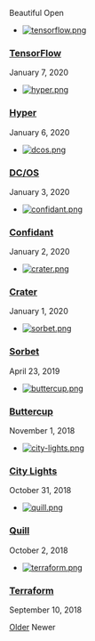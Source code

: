 Beautiful Open

- [               ![tensorflow.png](../_resources/1b75d8278226629f59ba164cf955f691.png)](https://www.tensorflow.org/)

### [TensorFlow](https://beautifulopen.com/2020/01/07/tensorflow/)

January 7, 2020

- [               ![hyper.png](../_resources/10b2e3557078f3309a2b0b934066257b.png)](https://hyper.is/)

### [Hyper](https://beautifulopen.com/2020/01/06/hyper/)

January 6, 2020

- [               ![dcos.png](../_resources/ef11d2dc576b256f46c1c771800441b3.png)](https://dcos.io/)

### [DC/OS](https://beautifulopen.com/2020/01/03/dcos/)

January 3, 2020

- [               ![confidant.png](../_resources/919c63e8b2c3b6c98a9a1e77daa1776b.png)](https://lyft.github.io/confidant/)

### [Confidant](https://beautifulopen.com/2020/01/02/confidant/)

January 2, 2020

- [               ![crater.png](../_resources/a58351a6f171235dfbb478adde3ff971.png)](https://craterapp.com/)

### [Crater](https://beautifulopen.com/2020/01/01/crater/)

January 1, 2020

- [               ![sorbet.png](../_resources/d3deef5e939993448a23708a8474552d.png)](https://sorbet.org/)

### [Sorbet](https://beautifulopen.com/2019/04/23/sorbet/)

April 23, 2019

- [               ![buttercup.png](../_resources/75758a50aac13a93e86cc17dfdd07e93.png)](https://buttercup.pw/)

### [Buttercup](https://beautifulopen.com/2018/11/01/buttercup/)

November 1, 2018

- [               ![city-lights.png](../_resources/78c6a72e4de95ad5b3d224cdc5fcbc57.png)](http://citylights.xyz/)

### [City Lights](https://beautifulopen.com/2018/10/31/city-lights/)

October 31, 2018

- [               ![quill.png](../_resources/081eb795a2e2b0fee57f90b98b001924.png)](https://quilljs.com/)

### [Quill](https://beautifulopen.com/2018/10/02/quill/)

October 2, 2018

- [               ![terraform.png](../_resources/7507d41cc0755a30b71da32294acd0db.png)](https://www.terraform.io/)

### [Terraform](https://beautifulopen.com/2018/09/10/terraform/)

September 10, 2018

 [Older](https://beautifulopen.com/page2)  Newer